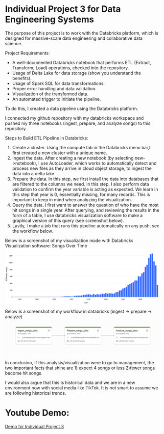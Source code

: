 # Individual Project 3 for Data Engineering Systems

The purpose of this project is to work with the Databricks platform, which is designed for massive-scale data engineering and collaborative data science.

Project Requirements:
* A well-documented Databricks notebook that performs ETL (Extract, Transform, Load) operations, checked into the repository.
* Usage of Delta Lake for data storage (show you understand the benefits).
* Usage of Spark SQL for data transformations.
* Proper error handling and data validation.
* Visualization of the transformed data.
* An automated trigger to initiate the pipeline.


To do this, I created a data pipeline using the Databricks platform. 

I connected my github repository with my databricks workspace and pushed my three notebooks (ingest, prepare, and analyze songs) to this repository.

Steps to Build ETL Pipeline in Databricks: 
1. Create a cluster. Using the compute tab in the Databricks menu bar,I first created a new cluster with a unique name.
2. Ingest the data. After creating a new notebook (by selecting new->notebook), I use AutoLoader, which works to automatically detect and process new files as they arrive in cloud object storage, to ingest the data into a delta lake.
3. Prepare the data. In this step, we first install the data into databases that are filtered to the columns we need. In this step, I also perform data validation to confirm the year variable is acting as expected. We learn in this step that year is 0, essentially missing, for many records. This is important to keep in mind when analyzing the visualization.
4. Query the data. I first want to answer the question of who have the most hit songs in a single year. After querying, and reviewing the results in the form of a table, I use databricks visualization software to make a graphical version of this query (see screenshot below).
5. Lastly, I make a job that runs this pipeline automatically on any push, see the workflow below. 

Below is a screenshot of my visualization made with Databricks Visualization software: Songs Over Time
![newplot](/newplot.png)

Below is a screenshot of my workflow in databricks (ingest -> prepare -> analyze)
![Workflow](/Workflow.png)

In conclusion, if this analysis/visualization were to go to management, the two important facts that shine are 1) expect 4 songs or less 2)fewer songs become hit songs. 

I would also argue that this is historical data and we are in a new environment now with social media like TikTok. It is not smart to assume we are following historical trends.

# Youtube Demo: 
[Demo for Individual Project 3](https://youtu.be/kmbNlLlhOMU)

